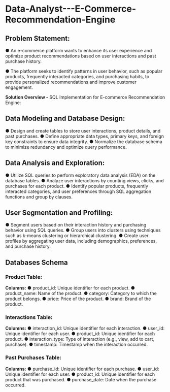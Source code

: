 # **Data-Analyst---E-Commerce-Recommendation-Engine**

## **Problem Statement:**

●	An e-commerce platform wants to enhance its user experience and optimize product recommendations based on user interactions and past purchase history. 

●	The platform seeks to identify patterns in user behavior, such as popular products, frequently interacted categories, and purchasing habits, to provide personalized recommendations and improve customer engagement.

**Solution Overview -** SQL Implementation for E-commerce Recommendation Engine:

## **Data Modeling and Database Design:**

●	Design and create tables to store user interactions, product details, and past purchases.
●	Define appropriate data types, primary keys, and foreign key constraints to ensure data integrity.
●	Normalize the database schema to minimize redundancy and optimize query performance.

## **Data Analysis and Exploration:**

●	Utilize SQL queries to perform exploratory data analysis (EDA) on the database tables.
●	Analyze user interactions by counting views, clicks, and purchases for each product.
●	Identify popular products, frequently interacted categories, and user preferences through SQL aggregation functions and group by clauses.

## **User Segmentation and Profiling:**

●	Segment users based on their interaction history and purchasing behavior using SQL queries.
●	Group users into clusters using techniques such as k-means clustering or hierarchical clustering.
●	Create user profiles by aggregating user data, including demographics, preferences, and purchase history.

## **Databases Schema**

### **Product Table:**

**Columns:**
●	product_id: Unique identifier for each product.
●	product_name: Name of the product.
●	category: Category to which the product belongs.
●	price: Price of the product.
●	brand: Brand of the product.


### **Interactions Table:**

**Columns:**
●	interaction_id: Unique identifier for each interaction.
●	user_id: Unique identifier for each user.
●	product_id: Unique identifier for each product.
●	interaction_type: Type of interaction (e.g., view, add to cart, purchase).
●	timestamp: Timestamp when the interaction occurred.


### **Past Purchases Table:**

**Columns:**
●	purchase_id: Unique identifier for each purchase.
●	user_id: Unique identifier for each user.
●	product_id: Unique identifier for each product that was purchased.
●	purchase_date: Date when the purchase occurred.

